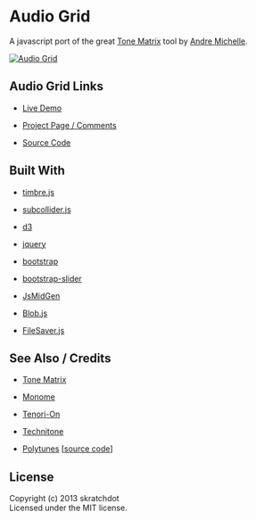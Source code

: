 # Audio Grid

A javascript port of the great [Tone Matrix](http://tonematrix.audiotool.com/)
tool by [Andre Michelle](http://andre-michelle.com/).


[![Audio Grid][2]][1]

  [1]: http://projects.skratchdot.com/audio-grid/index.html
  [2]: http://projects.skratchdot.com/audio-grid/img/preview.jpg


## Audio Grid Links

- [Live Demo](http://projects.skratchdot.com/audio-grid/index.html)

- [Project Page / Comments](http://skratchdot.com/projects/audio-grid/)

- [Source Code](https://github.com/skratchdot/audio-grid/)


## Built With

- [timbre.js](http://mohayonao.github.io/timbre.js/)

- [subcollider.js](https://github.com/mohayonao/subcollider)

- [d3](http://d3js.org/)

- [jquery](http://jquery.com/)

- [bootstrap](http://twitter.github.com/bootstrap/)

- [bootstrap-slider](http://www.eyecon.ro/bootstrap-slider/)

- [JsMidGen](https://github.com/dingram/jsmidgen)

- [Blob.js](https://github.com/eligrey/Blob.js)

- [FileSaver.js](https://github.com/eligrey/FileSaver.js)


## See Also / Credits

- [Tone Matrix](http://tonematrix.audiotool.com/)

- [Monome](http://monome.org/)

- [Tenori-On](http://en.wikipedia.org/wiki/Tenori-on)

- [Technitone](http://technitone.com/)

- [Polytunes](http://polytun.es/) [[source code](https://github.com/iwazaru/polytunes)]


## License

Copyright (c) 2013 skratchdot  
Licensed under the MIT license.
